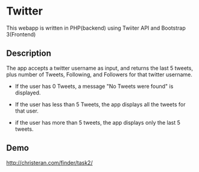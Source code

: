 Twitter
=====

This webapp is written in PHP(backend) using Twiiter API and Bootstrap 3(Frontend)

Description
-----------
The app accepts a twitter username as input, and returns the last 5 tweets, plus number of Tweets, Following, and Followers for that twitter username.

* If the user has 0 Tweets, a message "No Tweets were found" is displayed.

* If the user has less than 5 Tweets, the app displays all the tweets for that user.

* if the user has more than 5 tweets, the app displays only the last 5 tweets.



Demo
----
http://christeran.com/finder/task2/
